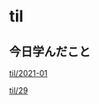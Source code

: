 # til

## 今日学んだこと

[til/2021\-01](https://github.com/tokiohamamatsu/til/blob/master/tir/2021-01.md#29)

[til/29](https://github.com/tokiohamamatsu/til/blob/master/%E6%B4%BB%E5%8B%95%E8%A8%98%E9%8C%B2/2021/01/29.md)